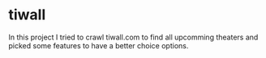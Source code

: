 # tiwall
In this project I tried to crawl tiwall.com to find all upcomming theaters and picked some features to have a better choice options.
